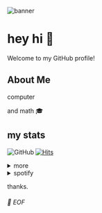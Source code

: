 ![banner](https://user-images.githubusercontent.com/57018940/236122839-7daebac8-9581-4d05-8056-3827c15c4fe0.png)


# hey hi 👋 

Welcome to my GitHub profile!

## About Me

computer

and math 🎓

## my stats
<a href="https://github.com/0dm"><img align="left" alt="GitHub" src="https://img.shields.io/badge/dynamic/json?url=https%3A%2F%2Fapi.swo.moe%2Fstats%2Fgithub%2F0dm&query=count&color=181717&label=GitHub&labelColor=282c34&logo=github&suffix=+followers&cacheSeconds=3600"/></a>

[![Hits](https://hits.seeyoufarm.com/api/count/incr/badge.svg?url=https%3A%2F%2Fgithub.com%2F0dm&count_bg=%2350A411&title_bg=%23000000&icon=github.svg&icon_color=%23FFFFFF&title=hits&edge_flat=false)](https://github.com/0dm)

<details>
<summary>more</summary>

<table>
  <tr> 
    <td valign="bottom" width="50%">
      <div align="center">
        <img src="https://github-readme-stats-0dm.vercel.app/api/top-langs/?username=0dm&layout=compact&theme=darcula&title_color=ffffff&text_color=c9cacc&icon_color=2bbc8a&bg_color=1d1f21" alt="Activity" />
      </div>
    </td>
    <td valign="bottom" width="50%">
      <div align="center">
        <img src="https://github-readme-stats-0dm.vercel.app/api?username=0dm&hide=contribs&theme=darcula&show_icons=true&title_color=ffffff&text_color=c9cacc&icon_color=2bbc8a&bg_color=1d1f21" alt="Languages"/>
      </div>
    </td>
  </tr>
</table>

</details>

<details>
  <summary>spotify</summary>
          <img src="https://spotify-github-profile.vercel.app/api/view?uid=12157581118&cover_image=true&theme=default" alt="Spotify" /> 
</details>

<!--START_SECTION:waka-->
<!--END_SECTION:waka-->


thanks.
###### 💾 EOF
